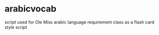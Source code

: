 # arabicvocab
script used for Ole Miss arabic language requirement class as a flash card style script
